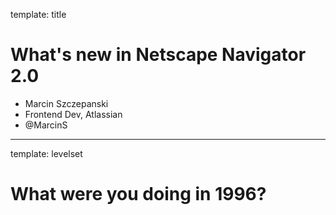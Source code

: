 template: title

# What's new in Netscape Navigator 2.0

* Marcin Szczepanski
* Frontend Dev, Atlassian
* @MarcinS

---
template: levelset

# What were you doing in 1996?
